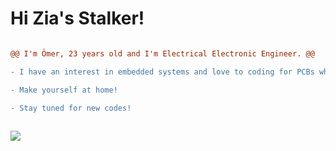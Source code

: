 # **Hi Zia's Stalker!** 

 ```diff

@@ I'm Ömer, 23 years old and I'm Electrical Electronic Engineer. @@                                 

- I have an interest in embedded systems and love to coding for PCBs which I design!

- Make yourself at home!

- Stay tuned for new codes!
  
  ```
  ![](https://github.com/ziaydin/ziaydin/blob/main/zia.webp) 
  
  
  
  


          
